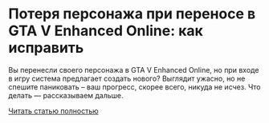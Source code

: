 # Потеря персонажа при переносе в GTA V Enhanced Online: как исправить



Вы перенесли своего персонажа в GTA V Enhanced Online, но при входе в игру система предлагает создать нового? Выглядит ужасно, но не спешите паниковать – ваш прогресс, скорее всего, никуда не исчез. Что делать — рассказываем дальше.

[Читать статью полностью](https://xyberbara.com/gaming/gta-online-character-error/)
